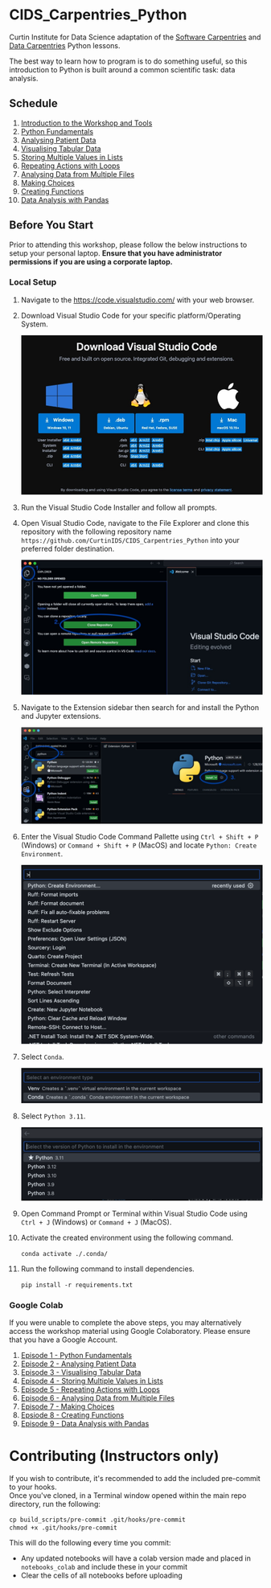# CIDS_Carpentries_Python
Curtin Institute for Data Science adaptation of the [Software Carpentries](https://swcarpentry.github.io/python-novice-inflammation/) and [Data Carpentries](https://datacarpentry.org/python-ecology-lesson/) Python lessons.

The best way to learn how to program is to do something useful, so this introduction to Python is built around a common scientific task: data analysis.

## Schedule
1. [Introduction to the Workshop and Tools](https://docs.google.com/presentation/d/1fLcE69MHGyxIe7hQbCRfwvFBdZb83kb4wilbCrWWq0w/edit?usp=sharing)
2. [Python Fundamentals](https://swcarpentry.github.io/python-novice-inflammation/01-intro.html)
3. [Analysing Patient Data](https://swcarpentry.github.io/python-novice-inflammation/02-numpy.html)
4. [Visualising Tabular Data](https://swcarpentry.github.io/python-novice-inflammation/03-matplotlib.html)
5. [Storing Multiple Values in Lists](https://swcarpentry.github.io/python-novice-inflammation/04-lists.html)
6. [Repeating Actions with Loops](https://swcarpentry.github.io/python-novice-inflammation/05-loop.html)
7. [Analysing Data from Multiple Files](https://swcarpentry.github.io/python-novice-inflammation/06-files.html) 
8. [Making Choices](https://swcarpentry.github.io/python-novice-inflammation/07-cond.html) 
9. [Creating Functions](https://swcarpentry.github.io/python-novice-inflammation/08-func.html)
10. [Data Analysis with Pandas](https://datacarpentry.org/python-ecology-lesson/02-starting-with-data.html)


## Before You Start
Prior to attending this workshop, please follow the below instructions to setup your personal laptop. **Ensure that you have administrator permissions if you are using a corporate laptop.**

### Local Setup
1. Navigate to the https://code.visualstudio.com/ with your web browser.
2. Download Visual Studio Code for your specific platform/Operating System.

    ![Download Visual Studio Code](assets/vs_code_download.jpg)
3. Run the Visual Studio Code Installer and follow all prompts.
4. Open Visual Studio Code, navigate to the File Explorer and clone this repository with the following repository name `https://github.com/CurtinIDS/CIDS_Carpentries_Python` into your preferred folder destination.

    ![Clone Repository with Visual Studio Code](assets/vs_code_clone_repo.jpg)
5. Navigate to the Extension sidebar then search for and install the Python and Jupyter extensions.

    ![Installing Extensions](assets/vs_code_extensions.jpg)
6. Enter the Visual Studio Code Command Pallette using `Ctrl + Shift + P` (Windows) or `Command + Shift + P` (MacOS) and locate `Python: Create Environment`.

    ![Creating a Virtual Environment](assets/vs_code_create_environment.png)
7. Select `Conda`.

    ![Creating a Conda Environment](assets/conda_env.png)
8. Select `Python 3.11`.

    ![Selecting Python Version](assets/python_version.png)
9. Open Command Prompt or Terminal within Visual Studio Code using `Ctrl + J` (Windows) or `Command + J` (MacOS).
10. Activate the created environment using the following command.

    `conda activate ./.conda/`
11. Run the following command to install dependencies.

    `pip install -r requirements.txt`

### Google Colab
If you were unable to complete the above steps, you may alternatively access the workshop material using Google Colaboratory. Please ensure that you have a Google Account.
1. [Episode 1 - Python Fundamentals](https://colab.research.google.com/github/CurtinIDS/CIDS_Carpentries_Python/blob/main/notebooks_colab/1_Python_Fundamentals_colab.ipynb)
2. [Episode 2 - Analysing Patient Data](https://colab.research.google.com/github/CurtinIDS/CIDS_Carpentries_Python/blob/main/notebooks_colab/2_Analysing_Patient_Data_colab.ipynb)
3. [Episode 3 - Visualising Tabular Data](https://colab.research.google.com/github/CurtinIDS/CIDS_Carpentries_Python/blob/main/notebooks_colab/3_Visualising_Tabular_Data_colab.ipynb)
4. [Episode 4 - Storing Multiple Values in Lists](https://colab.research.google.com/github/CurtinIDS/CIDS_Carpentries_Python/blob/main/notebooks_colab/4_Storing_Multiple_Values_in_Lists_colab.ipynb)
5. [Episode 5 - Repeating Actions with Loops](https://colab.research.google.com/github/CurtinIDS/CIDS_Carpentries_Python/blob/main/notebooks_colab/5_Repeating_Actions_with_Loops_colab.ipynb)
6. [Episode 6 - Analysing Data from Multiple Files](https://colab.research.google.com/github/CurtinIDS/CIDS_Carpentries_Python/blob/main/notebooks_colab/6_Analysing_Data_from_Multiple_Files_colab.ipynb)
7. [Episode 7 - Making Choices](https://colab.research.google.com/github/CurtinIDS/CIDS_Carpentries_Python/blob/main/notebooks_colab/7_Making_Choices_colab.ipynb)
8. [Epsiode 8 - Creating Functions](https://colab.research.google.com/github/CurtinIDS/CIDS_Carpentries_Python/blob/main/notebooks_colab/8_Creating_Functions_colab.ipynb)
9. [Episode 9 - Data Analysis with Pandas](https://colab.research.google.com/github/CurtinIDS/CIDS_Carpentries_Python/blob/main/notebooks_colab/9_Data_Analysis_with_Pandas_colab.ipynb)


# Contributing (Instructors only)
If you wish to contribute, it's recommended to add the included pre-commit to your hooks.   
Once you've cloned, in a Terminal window opened within the main repo directory, run the following:
```
cp build_scripts/pre-commit .git/hooks/pre-commit
chmod +x .git/hooks/pre-commit
```
This will do the following every time you commit:
- Any updated notebooks will have a colab version made and placed in `notebooks_colab` and include these in your commit
- Clear the cells of all notebooks before uploading